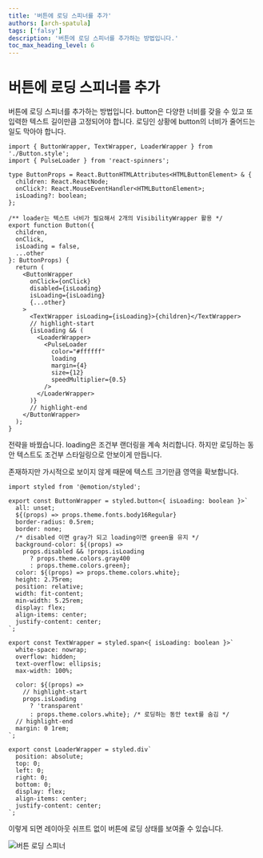 ```yaml
---
title: '버튼에 로딩 스피너를 추가'
authors: [arch-spatula]
tags: ['falsy']
description: '버튼에 로딩 스피너를 추가하는 방법입니다.'
toc_max_heading_level: 6
---
```


# 버튼에 로딩 스피너를 추가

버튼에 로딩 스피너를 추가하는 방법입니다. button은 다양한 너비를 갖을 수 있고 또 입력한 텍스트 길이만큼 고정되어야 합니다. 로딩인 상황에 button의 너비가 줄어드는 일도 막아야 합니다.

<!--truncate-->

```tsx
import { ButtonWrapper, TextWrapper, LoaderWrapper } from './Button.style';
import { PulseLoader } from 'react-spinners';

type ButtonProps = React.ButtonHTMLAttributes<HTMLButtonElement> & {
  children: React.ReactNode;
  onClick?: React.MouseEventHandler<HTMLButtonElement>;
  isLoading?: boolean;
};

/** loader는 텍스트 너비가 필요해서 2개의 VisibilityWrapper 활용 */
export function Button({
  children,
  onClick,
  isLoading = false,
  ...other
}: ButtonProps) {
  return (
    <ButtonWrapper
      onClick={onClick}
      disabled={isLoading}
      isLoading={isLoading}
      {...other}
    >
      <TextWrapper isLoading={isLoading}>{children}</TextWrapper>
      // highlight-start
      {isLoading && (
        <LoaderWrapper>
          <PulseLoader
            color="#ffffff"
            loading
            margin={4}
            size={12}
            speedMultiplier={0.5}
          />
        </LoaderWrapper>
      )}
      // highlight-end
    </ButtonWrapper>
  );
}
```

전략을 바꿨습니다. loading은 조건부 랜더링을 계속 처리합니다. 하지만 로딩하는 동안 텍스트도 조건부 스타일링으로 안보이게 만듭니다.

존재하지만 가시적으로 보이지 않게 때문에 텍스트 크기만큼 영역을 확보합니다.

```tsx
import styled from '@emotion/styled';

export const ButtonWrapper = styled.button<{ isLoading: boolean }>`
  all: unset;
  ${(props) => props.theme.fonts.body16Regular}
  border-radius: 0.5rem;
  border: none;
  /* disabled 이면 gray가 되고 loading이면 green을 유지 */
  background-color: ${(props) =>
    props.disabled && !props.isLoading
      ? props.theme.colors.gray400
      : props.theme.colors.green};
  color: ${(props) => props.theme.colors.white};
  height: 2.75rem;
  position: relative;
  width: fit-content;
  min-width: 5.25rem;
  display: flex;
  align-items: center;
  justify-content: center;
`;

export const TextWrapper = styled.span<{ isLoading: boolean }>`
  white-space: nowrap;
  overflow: hidden;
  text-overflow: ellipsis;
  max-width: 100%;

  color: ${(props) =>
    // highlight-start
    props.isLoading
      ? 'transparent'
      : props.theme.colors.white}; /* 로딩하는 동안 text를 숨김 */
  // highlight-end
  margin: 0 1rem;
`;

export const LoaderWrapper = styled.div`
  position: absolute;
  top: 0;
  left: 0;
  right: 0;
  bottom: 0;
  display: flex;
  align-items: center;
  justify-content: center;
`;
```

이렇게 되면 레이아웃 쉬프트 없이 버튼에 로딩 상태를 보여줄 수 있습니다.

![버튼 로딩 스피너](https://user-images.githubusercontent.com/84452145/248538008-e329ff78-da9e-4506-b65c-fcddaed6ba6e.gif)
